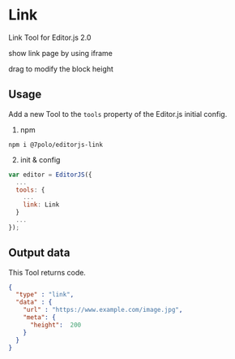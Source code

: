# Link 
Link Tool for Editor.js 2.0

show link page by using iframe

drag to modify the block height

## Usage

Add a new Tool to the `tools` property of the Editor.js initial config.

1. npm
```nodejs
npm i @7polo/editorjs-link
```

2. init & config
```javascript
var editor = EditorJS({
  ...
  tools: {
    ...
    link: Link
  }
  ...
});
```

## Output data

This Tool returns code.

```json
{
  "type" : "link",
  "data" : {
    "url" : "https://www.example.com/image.jpg",
    "meta": {
      "height":  200
    }
  }
}
```


